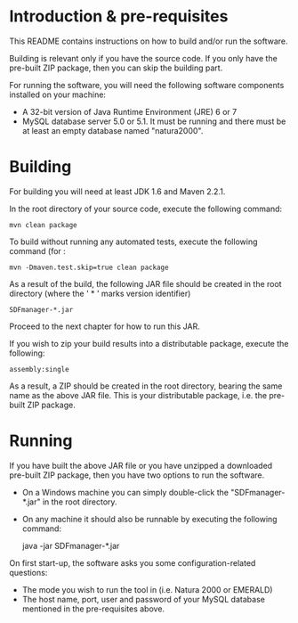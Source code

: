 
Introduction & pre-requisites
=============================

This README contains instructions on how to build and/or run the software.

Building is relevant only if you have the source code. If you only have the pre-built ZIP package, then you can skip the building part.

For running the software, you will need the following software components installed on your machine:
* A 32-bit version of Java Runtime Environment (JRE) 6 or 7
* MySQL database server 5.0 or 5.1. It must be running and there must be at least an empty database named "natura2000".

Building
========

For building you will need at least JDK 1.6 and Maven 2.2.1.

In the root directory of your source code, execute the following command:

    mvn clean package

To build without running any automated tests, execute the following command (for :

    mvn -Dmaven.test.skip=true clean package

As a result of the build, the following JAR file should be created in the root directory (where the ' * ' marks version identifier)

    SDFmanager-*.jar

Proceed to the next chapter for how to run this JAR.

If you wish to zip your build results into a distributable package, execute the following:

    assembly:single

As a result, a ZIP should be created in the root directory, bearing the same name as the above JAR file. This is your distributable package, i.e. the pre-built ZIP package.


Running
=======

If you have built the above JAR file or you have unzipped a downloaded pre-built ZIP package, then you have two options to run the software.

* On a Windows machine you can simply double-click the "SDFmanager-*.jar" in the root directory.
* On any machine it should also be runnable by executing the following command:

    java -jar SDFmanager-*.jar

On first start-up, the software asks you some configuration-related questions:
* The mode you wish to run the tool in (i.e. Natura 2000 or EMERALD)
* The host name, port, user and password of your MySQL database mentioned in the pre-requisites above.

